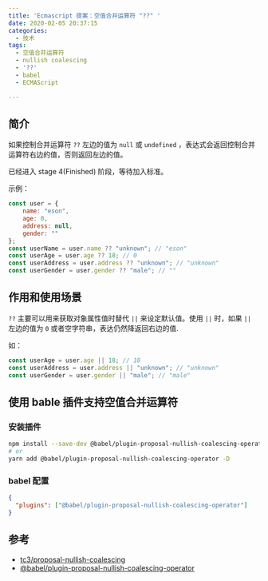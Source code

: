 ```yaml
---
title: 'Ecmascript 提案：空值合并运算符 "??" '
date: 2020-02-05 20:37:15
categories:
  - 技术
tags: 
  - 空值合并运算符
  - nullish coalescing
  - '??'
  - babel
  - ECMAScript

---
```


## 简介

如果控制合并运算符 `??` 左边的值为 `null` 或 `undefined` ，表达式会返回控制合并运算符右边的值，否则返回左边的值。

已经进入 stage 4(Finished) 阶段，等待加入标准。
<!-- more -->
示例：

``` javascript
const user = {
    name: "eson",
    age: 0,
    address: null,
    gender: ""
};
const userName = user.name ?? "unknown"; // "eson"
const userAge = user.age ?? 18; // 0
const userAddress = user.address ?? "unknown"; // "unknown"
const userGender = user.gender ?? "male"; // ""
```

## 作用和使用场景

`??` 主要可以用来获取对象属性值时替代 `||` 来设定默认值。使用 `||` 时，如果 `||` 左边的值为 `0` 或者空字符串，表达仍然降返回右边的值.

如：

``` javascript
const userAge = user.age || 18; // 18
const userAddress = user.address || "unknown"; // "unknown"
const userGender = user.gender || "male"; // "male"
```

## 使用 bable 插件支持空值合并运算符
### 安装插件

``` bash
npm install --save-dev @babel/plugin-proposal-nullish-coalescing-operator
# or
yarn add @babel/plugin-proposal-nullish-coalescing-operator -D
```

### babel 配置

```json
{
  "plugins": ["@babel/plugin-proposal-nullish-coalescing-operator"]
}
```

## 参考

* [tc3/proposal-nullish-coalescing](https://github.com/tc39/proposal-nullish-coalescing)
* [@babel/plugin-proposal-nullish-coalescing-operator](https://babeljs.io/docs/en/babel-plugin-proposal-nullish-coalescing-operator)

